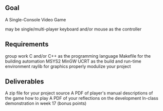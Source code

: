 ## Goal
A Single-Console Video Game

may be single/multi-player
keyboard and/or mouse as the controller

## Requirements
group work
C and/or C++ as the programming language
Makefile for the building automation
MSYS2 MinGW UCRT as the build and run-time environment
raylib for graphics
properly modulize your project

## Deliverables
A zip file for your project source
A PDF of player's manual
descriptions of the game
how to play
A PDF of your reflections on the development
In-class demonstration in week 17 (bonus points)
